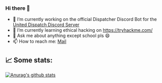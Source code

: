 ### Hi there 👋

- 🔭 I’m currently working on the official Dispatcher Discord Bot for the [United Dispatch Discord Server][ud]
- 🌱 I’m currently learning ethical hacking on https://tryhackme.com/
- 💬 Ask me about anything except school pls :smile:
- 📫 How to reach me: [Mail][mail]

## 📈 Some stats:
[![Anurag's github stats](https://github-readme-stats.vercel.app/api?username=KokosnussDEV&count_private=true)](https://github.com/KokosnussDEV)

<!--
**KokosnussDEV/KokosnussDEV** is a ✨ _special_ ✨ repository because its `README.md` (this file) appears on your GitHub profile.

Here are some ideas to get you started:

- 🔭 I’m currently working on ...
- 🌱 I’m currently learning ...
- 👯 I’m looking to collaborate on ...
- 🤔 I’m looking for help with ...
- 💬 Ask me about ...
- 📫 How to reach me: ...
- 😄 Pronouns: ...
- ⚡ Fun fact: ...
-->
[ud]: https://discord.gg/RcTNjpB
[mail]: mailto:konstantin@teamcoffee.codes?subject=Hey
